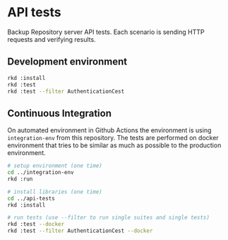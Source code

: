 API tests
=========

Backup Repository server API tests. Each scenario is sending HTTP requests and verifying results.

Development environment
-----------------------

```bash
rkd :install
rkd :test
rkd :test --filter AuthenticationCest
```

Continuous Integration
----------------------

On automated environment in Github Actions the environment is using `integration-env` from this repository.
The tests are performed on docker environment that tries to be similar as much as possible to the production environment.

```bash
# setup environment (one time)
cd ../integration-env
rkd :run

# install libraries (one time)
cd ../api-tests
rkd :install

# run tests (use --filter to run single suites and single tests)
rkd :test --docker
rkd :test --filter AuthenticationCest --docker
```
